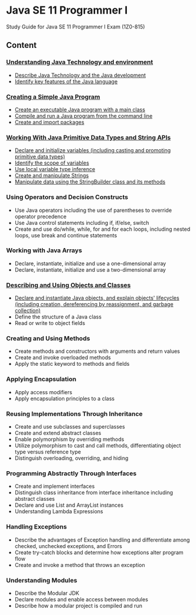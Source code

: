 ﻿
# Java SE 11 Programmer I

Study Guide for Java SE 11 Programmer I Exam (1Z0-815)

## Content

### [Understanding Java Technology and environment](pages/Understanding_Java.md)

- [Describe Java Technology and the Java development](pages/Understanding_Java.md#describe-java-technology-and-the-java-development)
- [Identify key features of the Java language](pages/Understanding_Java.md#identify-key-features-of-the-java-language)

### [Creating a Simple Java Program](pages/Creating_Simple_Java_Program.md)

- [Create an executable Java program with a main class](pages/Creating_Simple_Java_Program.md#create-an-executable-java-program-with-a-main-class)
- [Compile and run a Java program from the command line](pages/Creating_Simple_Java_Program.md#compile-and-run-a-Java-program-from-the-command-line)
- [Create and import packages](pages/Creating_Simple_Java_Program.md#create-and-import-packages)

### [Working With Java Primitive Data Types and String APIs](pages/Working_With_Java_Primitive_Data_Types_and_String_APIs.md)

- [Declare and initialize variables (including casting and promoting primitive data types)](pages/Working_With_Java_Primitive_Data_Types_and_String_APIs.md#declare-and-initialize-variables-including-casting-and-promoting-primitive-data-types)
- [Identify the scope of variables](pages/Working_With_Java_Primitive_Data_Types_and_String_APIs.md#identify-the-scope-of-variables)
- [Use local variable type inference](pages/Working_With_Java_Primitive_Data_Types_and_String_APIs.md#use-local-variable-type-inference)
- [Create and manipulate Strings](pages/Working_With_Java_Primitive_Data_Types_and_String_APIs.md#create_and_manipulate_strings)
- [Manipulate data using the StringBuilder class and its methods](pages/Working_With_Java_Primitive_Data_Types_and_String_APIs.md#Manipulate_data_using_the_StringBuilder_class_and_its_methods)

### Using Operators and Decision Constructs

- Use Java operators including the use of parentheses to override operator precedence
- Use Java control statements including if, if/else, switch
- Create and use do/while, while, for and for each loops, including nested loops, use break and continue statements

### Working with Java Arrays

- Declare, instantiate, initialize and use a one-dimensional array
- Declare, instantiate, initialize and use a two-dimensional array

### [Describing and Using Objects and Classes](pages/Describing_and_Using_Objects_and_Classes.md)

- [Declare and instantiate Java objects, and explain objects' lifecycles (including creation, dereferencing by reassignment, and garbage collection)](pages/Describing_and_Using_Objects_and_Classes.md#declare-and-instantiate-java-objects-and-explain-objects-lifecycles-including-creation-dereferencing-by-reassignment-and-garbage-collection)
- Define the structure of a Java class
- Read or write to object fields

### Creating and Using Methods

- Create methods and constructors with arguments and return values
- Create and invoke overloaded methods
- Apply the static keyword to methods and fields

### Applying Encapsulation

- Apply access modifiers
- Apply encapsulation principles to a class

### Reusing Implementations Through Inheritance

- Create and use subclasses and superclasses
- Create and extend abstract classes
- Enable polymorphism by overriding methods
- Utilize polymorphism to cast and call methods, differentiating object type versus reference type
- Distinguish overloading, overriding, and hiding

### Programming Abstractly Through Interfaces

- Create and implement interfaces
- Distinguish class inheritance from interface inheritance including abstract classes
- Declare and use List and ArrayList instances
- Understanding Lambda Expressions

### Handling Exceptions

- Describe the advantages of Exception handling and differentiate among checked, unchecked exceptions, and Errors
- Create try-catch blocks and determine how exceptions alter program flow
- Create and invoke a method that throws an exception

### Understanding Modules

- Describe the Modular JDK
- Declare modules and enable access between modules
- Describe how a modular project is compiled and run
